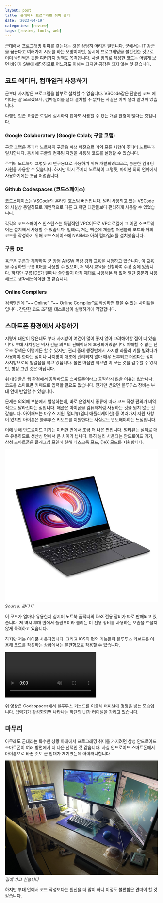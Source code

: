 ```yaml
---
layout: post
title: 군대에서 프로그래밍 취미 갖기
date: '2023-04-19'
categories: [review]
tags: [review, tools, web]
---
```

군대에서 프로그래밍 취미를 갖는다는 것은 상당히 어려운 일입니다. 군에서는 IT 강군을 꿈꾼다고 여러가지 시도를 하는 모양이지만, 동시에 프로그래밍을 불건전한 것으로 이미 낙인찍은 듯한 여러가지 정책도 목격됩니다. 사실 임의로 작성한 코드는 어떻게 보면 비인가 SW에 해당하므로 어느정도 이해는 되지만 공감은 되지 않는 것 같습니다.

## 코드 에디터, 컴파일러 사용하기

군부대 사지방은 프로그램을 함부로 설치할 수 없습니다. VSCode같은 단순한 코드 에디터는 잘 모르겠으나, 컴파일러를 절대 설치할 수 없다는 사실은 이미 널리 알려져 있습니다.

다행인 것은 요즘은 로컬에 설치하지 않아도 사용할 수 있는 개발 환경이 많다는 것입니다.

### Google Colaboratory (Google Colab; 구글 코랩)

구글 코랩은 주피터 노트북의 구글용 파생 버전으로 거의 모든 사항이 주피터 노트북과 일치합니다. 동시에 구글의 컴퓨팅 자원을 사용해 코드를 실행할 수 있습니다.

주피터 노트북이 그렇듯 AI 연구용으로 사용하기 위해 개발되었으므로, 충분한 컴퓨팅 자원을 사용할 수 있습니다. 하지만 역시 주피터 노트북이 그렇듯, 파이썬 외의 언어에서 사용하기에는 조금 어렵습니다.

### Github Codespaces (코드스페이스)

코드스페이스는 VSCode의 온라인 호스팅 버전입니다. 널리 사용되고 있는 VSCode와 사실상 동일하므로 개인적으로 다른 그 어떤 대안들보다 편리하게 사용할 수 있었습니다.

각각의 코드스페이스 인스턴스는 독립적인 VPC이므로 VPC 로컬에 그 어떤 소프트웨어든 설치해서 사용할 수 있습니다. 일례로, 저는 백준에 제출할 어셈블리 코드와 아희 코드를 작성하기 위해 코드스페이스에 NASM과 아희 컴파일러를 설치했습니다.

### 구름 IDE

육군은 구름과 계약하여 군 장병 AI/SW 역량 강화 교육을 시행하고 있습니다. 이 교육을 수강하면 구름 IDE를 사용할 수 있으며, 저 역시 교육을 신청하여 수강 중에 있습니다. 하지만 구름 IDE가 얼마나 쓸만할지 아직 제대로 사용해본 적 없어 일단 충분히 사용해보고 생각해보아야할 것 같습니다.

### Online Compilers

검색엔진에 “\~\~ Online”, “\~\~ Online Compiler”로 작성하면 찾을 수 있는 사이트들입니다. 간단한 코드 조각을 테스트삼아 실행하기에 적합합니다.

## 스마트폰 환경에서 사용하기

저렇게 대안이 많은데도 부대 사지방이 여건이 많이 좋지 않아 고려해야할 점이 더 있습니다. 부대 사지방은 막사 건물 외부의 컨테이너에 조성되어있습니다. 이해할 수 없는 전우조 정책은 어떻게든 할 수 있지만, 관리 중대 행정반에서 사지방 좌물쇠 키를 빌려다가 사용해야 한다는 점이나 사지방이 애초에 관리되지 않아 매우 노후되고 더럽다는 점이 사지방으로의 발걸음을 막고 있습니다. 물론 마음만 먹으면 이 모든 것을 감수할 수 있지만, 항상 그런 것은 아닙니다.

위 대안들은 웹 환경에서 동작하므로 스마트폰이라고 동작하지 않을 이유는 없습니다. 코드를 스마트폰 키패드로 입력할 필요도 없습니다. 인가만 받으면 블루투스 장비는 부대 안에 반입할 수 있습니다.

문제는 의외에 부분에서 발생하는데, 바로 운영체제 종류에 따라 코드 작성 편의가 비약적으로 달라진다는 점입니다. 애플은 아이폰을 컴퓨터처럼 사용하는 것을 원치 않는 것 같습니다. 아이패드는 마우스 지원, 멀티뷰(멀티 애플리케이션) 등 여러가지 지원 사항이 있지만 아이폰은 블루투스 키보드를 지원한다는 사실로도 안도해야하는 느낌입니다.

이에 반해 안드로이드 기기는 이러한 면에서 조금 더 나은 편입니다. 멀티뷰는 실제로 매우 유용하므로 생산성 면에서 큰 차이가 납니다. 특히 널리 사용되는 안드로이드 기기, 삼성 스마트폰은 플래그십 모델에 한해 데스크톱 모드, DeX 모드를 지원합니다. 

![](/static/posts/2023-04-19-programming-in-roka/9B55E60D-5625-40E5-93E6-1056E66C24F0.jpeg)  
_Source: 펀디지_  

이 모드가 얼마나 유용한지 심지어 노트북 폼팩터의 DeX 전용 장비가 따로 판매되고 있습니다. 저 역시 부대 안에서 플립북이라 불리는 이 전용 장비를 사용하는 모습을 드물지 않게 목격하고 있습니다.

하지만 저는 아이폰 사용자입니다. 그리고 iOS의 편의 기능들이 블루투스 키보드를 이용해 코드를 작성하는 상황에서는 불편함으로 작용할 수 있습니다.

<video loop="loop" muted="muted" autoplay="autoplay" playsinline>
  <source src="/static/posts/2023-04-19-programming-in-roka/IMG_2696.MOV" type="video/mp4">  
</video>

위 영상은 Codespaces에서 블루투스 키보드를 이용해 터미널에 명령을 넣는 모습입니다. 입력기가 활성화되면 나타나는 하단의 UI가 터미널을 가리고 있습니다.

## 마무리

아무래도 군대라는 특수한 상황 아래에서 프로그래밍 취미를 가지려면 삼성 안드로이드 스마트폰이 여러 방면에서 더 나은 선택인 것 같습니다. 사실 안드로이드 스마트폰에서 아이폰으로 바꾼 것도 군 입대가 계기였는데 아이러니합니다.

![](/static/posts/2023-04-19-programming-in-roka/031BAA6D-A428-4B28-8B6C-10D1F035F0AF.jpeg)  
_집에 가고 싶습니다_

하지만 부대 안에서 코드 작성보다는 원신을 더 많이 하니 이정도 불편함은 견뎌야 할 것 같습니다.
